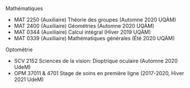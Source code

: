 Mathématiques
* MAT 2250 (Auxiliaire) Théorie des groupes (Automne 2020 UQÀM)
* MAT 2400 (Auxiliaire) Géométries (Automne 2020 UQÀM)
* MAT 0344 (Auxiliaire) Calcul intégral (Hiver 2019 UQÀM)
* MAT 0339 (Auxiliaire) Mathématiques générales (Été 2020 UQÀM)

Optométrie
* SCV 2152 Sciences de la vision: Dioptrique oculaire (Automne 2020 UdeM)
* OPM 37011 & 4701 Stage de soins en première ligne (2017-2020, Hiver 2021 UdeM)
